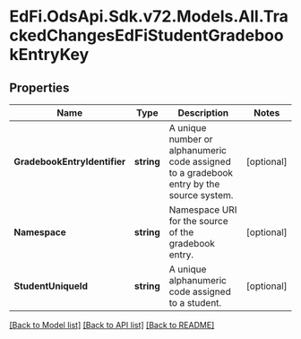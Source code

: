 # EdFi.OdsApi.Sdk.v72.Models.All.TrackedChangesEdFiStudentGradebookEntryKey

## Properties

Name | Type | Description | Notes
------------ | ------------- | ------------- | -------------
**GradebookEntryIdentifier** | **string** | A unique number or alphanumeric code assigned to a gradebook entry by the source system. | [optional] 
**Namespace** | **string** | Namespace URI for the source of the gradebook entry. | [optional] 
**StudentUniqueId** | **string** | A unique alphanumeric code assigned to a student. | [optional] 

[[Back to Model list]](../README.md#documentation-for-models) [[Back to API list]](../README.md#documentation-for-api-endpoints) [[Back to README]](../README.md)

